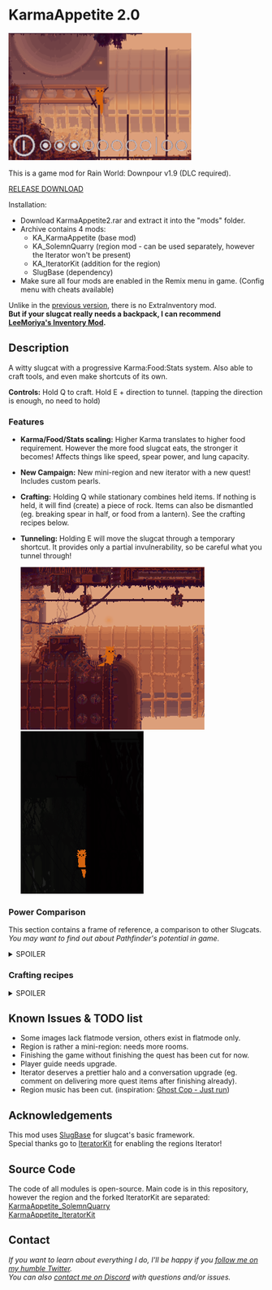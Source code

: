 # KarmaAppetite 2.0  
  
  ![alt text](thumb.png)
  
This is a game mod for Rain World: Downpour v1.9 (DLC required).  
  
[RELEASE DOWNLOAD](https://github.com/Dark-Gran/KarmaAppetite2)  
  
Installation:  
- Download KarmaAppetite2.rar and extract it into the "mods" folder.  
- Archive contains 4 mods:  
   - KA_KarmaAppetite (base mod)  
   - KA_SolemnQuarry (region mod - can be used separately, however the Iterator won't be present)  
   - KA_IteratorKit (addition for the region)  
   - SlugBase (dependency)  
- Make sure all four mods are enabled in the Remix menu in game. (Config menu with cheats available)  
  
Unlike in the [previous version](https://github.com/Dark-Gran/KarmaAppetite), there is no ExtraInventory mod.  
**But if your slugcat really needs a backpack, I can recommend [LeeMoriya's Inventory Mod](https://github.com/LeeMoriya/Inventory).**  
  
## Description  
  
A witty slugcat with a progressive Karma:Food:Stats system. Also able to craft tools, and even make shortcuts of its own.  
  
**Controls:** Hold Q to craft. Hold E + direction to tunnel. (tapping the direction is enough, no need to hold)  
  
### Features  
- **Karma/Food/Stats scaling:** Higher Karma translates to higher food requirement. However the more food slugcat eats, the stronger it becomes! Affects things like speed, spear power, and lung capacity.
- **New Campaign:** New mini-region and new iterator with a new quest! Includes custom pearls.  
- **Crafting:** Holding Q while stationary combines held items. If nothing is held, it will find (create) a piece of rock. Items can also be dismantled (eg. breaking spear in half, or food from a lantern). See the crafting recipes below. 
- **Tunneling:** Holding E will move the slugcat through a temporary shortcut. It provides only a partial invulnerability, so be careful what you tunnel through!  

  ![alt text](preview_craft.gif)  ![alt text](preview_tunnel.gif)

### Power Comparison  
  
This section contains a frame of reference, a comparison to other Slugcats.  
_You may want to find out about Pathfinder's potential in game._  
  
<details>
  
  <summary>SPOILER</summary>  
  
  **No food, any Karma**: Slower than Monk and can't even throw a spear properly: stucking it into walls/creatures requires a jump into melee distance.  
  **Max food, Karma 1-3**: +- Survivor  
  **Max food, Karma 5**: Glowing Hunter with a multiplied damage on spear.  
  **Max food, Karma 10**: Dances with Martyr. (on Karma 10, all bonuses are doubled)  
  Note: Karma 7 removes all food prices.  
  Note: Final quest item provides Karma10 bonuses plus something extra.
</details>

### Crafting recipes   
  
<details>  
<summary>SPOILER</summary>  
  
Items marked * can be reverse-engineered (dismantled), however only one item is received in most cases.  
  
Empty handed => Find Rock  
Rock + Rock => Spear*  
Fireplant + Waternut/Rock => Bomb*  
Spear + Bomb => Explosive Spear*  
Fireplant + Fireplant => Beebomb  
Slime/Jellyfish/Overseer/Neuron/Flashbang + Dangle/Waternut => Lantern*  
Dangle fruit + Vulture worm => Grappleworm*  
Jellyfish + Dangle/Waternut => Flashbang*  
Mushroom + Mushroom => Gasbomb  
Mushroom + Flylure => KarmaFlower  
Neuron + Rock => Overseer  
Overseer + Overseer => Fireplant  
Pearl + Overseer => Neuron  
Neuron/Karma flower + Neuron/Overseer => Singularity bomb (with Highest Karma bonus only)  
  
Creature + Spear/Rock => Killed creature  
Creature + Jellyfish => Killed creature  
  
</details>
  
## Known Issues & TODO list  
  
- Some images lack flatmode version, others exist in flatmode only.  
- Region is rather a mini-region: needs more rooms.  
- Finishing the game without finishing the quest has been cut for now.  
- Player guide needs upgrade.  
- Iterator deserves a prettier halo and a conversation upgrade (eg. comment on delivering more quest items after finishing already).  
- Region music has been cut. (inspiration: [Ghost Cop - Just run](https://www.youtube.com/watch?v=uJRGnA-dSQw))  
  
## Acknowledgements  
  
This mod uses [SlugBase](https://github.com/SlimeCubed/SlugBase) for slugcat's basic framework.  
Special thanks go to [IteratorKit](https://github.com/Twofour2/IteratorKit) for enabling the regions Iterator!  
  
## Source Code  
  
The code of all modules is open-source. Main code is in this repository, however the region and the forked IteratorKit are separated:  
[KarmaAppetite_SolemnQuarry](https://github.com/Dark-Gran/KarmaAppetite-SolemnQuarry)  
[KarmaAppetite_IteratorKit](https://github.com/Dark-Gran/KarmaAppetite-IteratorKit)  
  
## Contact  
  
_If you want to learn about everything I do, I'll be happy if you [follow me on my humble Twitter](https://twitter.com/DarkGran_CZ)._  
_You can also [contact me on Discord](https://discordapp.com/users/darkgran) with questions and/or issues._  
